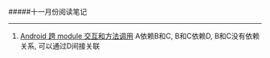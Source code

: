 #####十一月份阅读笔记
* * *


1. [Android 跨 module 交互和方法调用](http://gold.xitu.io/entry/5811c1b9a22b9d00639f5d8c)
	A依赖B和C, B和C依赖D, B和C没有依赖关系, 可以通过D间接关联

